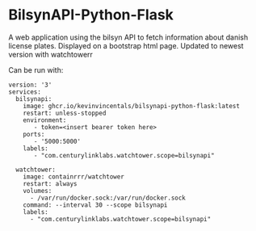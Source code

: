 # BilsynAPI-Python-Flask
A web application using the bilsyn API to fetch information about danish license plates. Displayed on a bootstrap html page. Updated to newest version with watchtowerr


Can be run with:
```
version: '3'
services:
  bilsynapi:
    image: ghcr.io/kevinvincentals/bilsynapi-python-flask:latest
    restart: unless-stopped
    environment:
       - token=<insert bearer token here>
    ports:
       - '5000:5000'
    labels:
       - "com.centurylinklabs.watchtower.scope=bilsynapi"

  watchtower:
    image: containrrr/watchtower
    restart: always
    volumes:
      - /var/run/docker.sock:/var/run/docker.sock
    command: --interval 30 --scope bilsynapi
    labels:
      - "com.centurylinklabs.watchtower.scope=bilsynapi"

